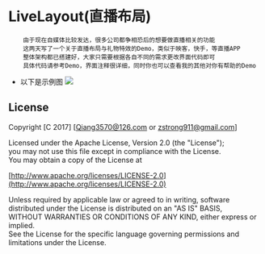# LiveLayout(直播布局)

		由于现在自媒体比较发达，很多公司都争相恐后的想要做直播相关的功能
		这两天写了一个关于直播布局与礼物特效的Demo，类似于映客，快手，等直播APP
		整体架构都已搭建好，大家只需要根据各自不同的需求更改界面代码即可
		具体代码请参考Demo，界面注释很详细，同时你也可以查看我的其他对你有帮助的Demo
    
* 以下是示例图
![](https://github.com/Qiang3570/LiveLayout/blob/master/sample.gif)

## License
Copyright [C 2017] [Qiang3570@126.com or zstrong911@gmail.com]

Licensed under the Apache License, Version 2.0 (the "License");</br>
you may not use this file except in compliance with the License.</br>
You may obtain a copy of the License at

[http://www.apache.org/licenses/LICENSE-2.0](http://www.apache.org/licenses/LICENSE-2.0)

Unless required by applicable law or agreed to in writing, software</br>
distributed under the License is distributed on an "AS IS" BASIS,</br>
WITHOUT WARRANTIES OR CONDITIONS OF ANY KIND, either express or implied.</br>
See the License for the specific language governing permissions and</br>
limitations under the License.